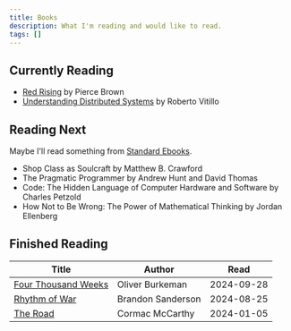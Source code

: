 ```yaml
---
title: Books
description: What I'm reading and would like to read.
tags: []
---
```


## Currently Reading

- [Red Rising](https://www.goodreads.com/book/show/15839976-red-rising) by Pierce Brown
- [Understanding Distributed Systems](https://understandingdistributed.systems/) by Roberto Vitillo

## Reading Next

Maybe I'll read something from [Standard Ebooks](https://standardebooks.org/).

- Shop Class as Soulcraft by Matthew B. Crawford
- The Pragmatic Programmer by Andrew Hunt and David Thomas
- Code: The Hidden Language of Computer Hardware and Software by Charles Petzold
- How Not to Be Wrong: The Power of Mathematical Thinking by Jordan Ellenberg

## Finished Reading

| Title                                                                                   | Author            | Read       |
| --------------------------------------------------------------------------------------- | ----------------- | ---------- |
| [Four Thousand Weeks](https://www.goodreads.com/book/show/54785515-four-thousand-weeks) | Oliver Burkeman   | 2024-09-28 |
| [Rhythm of War](https://www.goodreads.com/book/show/49021976-rhythm-of-war)             | Brandon Sanderson | 2024-08-25 |
| [The Road](https://www.goodreads.com/book/show/6288.The_Road)                           | Cormac McCarthy   | 2024-01-05 |
